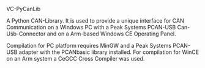 VC-PyCanLib

A Python CAN-Library. It is used to provide a unique interface for CAN Communication on a Windows PC with a Peak Systems PCAN-USB Can-Usb-Connector and on a Arm-based Windows CE Operating Panel.

Compilation for PC platform requires MinGW and a Peak Systems PCAN-USB adapter with the PCANbasic library installed.
For compilation for WinCE on an Arm system a CeGCC Cross Compiler was used.

